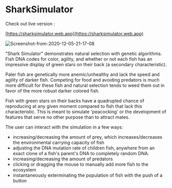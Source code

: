 # SharkSimulator

Check out live version : 

[https://sharksimulator.web.app](https://sharksimulator.web.app)

<img src="https://i.ibb.co/yy2DRPD/Screenshot-from-2020-12-05-21-17-08.png" alt="Screenshot-from-2020-12-05-21-17-08" border="0">

"Shark Simulator" demonstrates natural selection with genetic algorithms. Fish DNA codes for color, agility, and whether or not each fish has an impressive display of green stars on their back (a secondary characteristic).

Paler fish are genetically more anemic/unhealthy and lack the speed and agility of darker fish. Competing for food and avoiding predators is much more difficult for these fish and natural selection tends to weed them out in favor of the more robust darker colored fish.

Fish with green stars on their backs have a quadrupled chance of reproducing at any given moment compared to fish that lack this characteristic. This is meant to simulate 'peacocking' or the development of features that serve no other purpose than to attract mates.

The user can interact with the simulation in a few ways:
* increasing/decreasing the amount of prey, which increases/decreases the environmental carrying capacity of fish
* adjusting the DNA mutation rate of children fish, anywhere from an exact clone of a fish's parent's DNA to completely random DNA.
* increasing/decreasing the amount of predators
* clicking or dragging the mouse to manually add more fish to the ecosystem
* instantaneously exterminating the population of fish with the push of a button

